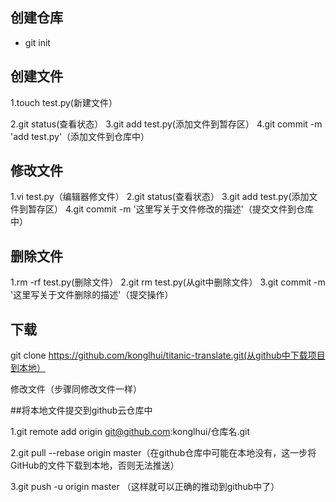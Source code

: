## 创建仓库

- git init

##  创建文件

1.touch test.py(新建文件）

2.git status(查看状态）
3.git add test.py(添加文件到暂存区）
4.git commit -m 'add test.py'（添加文件到仓库中）

## 修改文件

1.vi test.py（编辑器修文件）
2.git status(查看状态）
3.git add test.py(添加文件到暂存区）
4.git commit -m '这里写关于文件修改的描述'（提交文件到仓库中）

## 删除文件

1.rm -rf test.py(删除文件）
2.git rm test.py(从git中删除文件）
3.git commit -m '这里写关于文件删除的描述'（提交操作）

## 下载

git clone https://github.com/konglhui/titanic-translate.git(从github中下载项目到本地）

修改文件（步骤同修改文件一样）

##将本地文件提交到github云仓库中

1.git remote add origin git@github.com:konglhui/仓库名.git

2.git pull --rebase origin master（在github仓库中可能在本地没有，这一步将GitHub的文件下载到本地，否则无法推送）

3.git push -u origin master （这样就可以正确的推动到github中了）